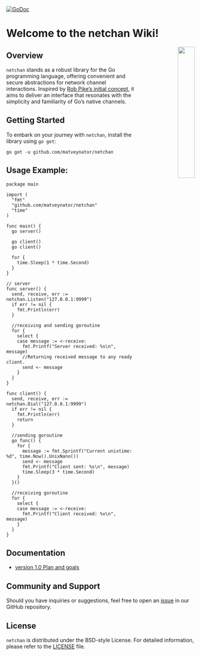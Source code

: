 [![GoDoc](https://godoc.org/github.com/matveynator/netchan?status.svg)](https://godoc.org/github.com/matveynator/netchan?flush=1)

# Welcome to the netchan Wiki!

<p align="right">
    <img align="right" property="og:image" src="https://repository-images.githubusercontent.com/710838463/86ad7361-2608-4a70-9197-e66883eb9914" width="30%">
</p>


## Overview
`netchan` stands as a robust library for the Go programming language, offering convenient and secure abstractions for network channel interactions. Inspired by [Rob Pike’s initial concept](https://github.com/matveynator/netchan-old), it aims to deliver an interface that resonates with the simplicity and familiarity of Go’s native channels.

## Getting Started
To embark on your journey with `netchan`, install the library using `go get`:

`go get -u github.com/matveynator/netchan`

## Usage Example:

```
package main

import (
  "fmt"
  "github.com/matveynator/netchan"
  "time"
)

func main() {
  go server()

  go client()
  go client()

  for {
    time.Sleep(1 * time.Second)
  }
}

// server
func server() {
  send, receive, err := netchan.Listen("127.0.0.1:9999")
  if err != nil {
    fmt.Println(err)
  }

  //receiving and sending goroutine
  for {
    select {
    case message := <-receive:
      fmt.Printf("Server received: %s\n", message)
      //Returning received message to any ready client.
      send <- message
    }
  }
}

func client() {
  send, receive, err := netchan.Dial("127.0.0.1:9999")
  if err != nil {
    fmt.Println(err)
    return
  }

  //sending goroutine
  go func() {
    for {
      message := fmt.Sprintf("Current unixtime: %d", time.Now().UnixNano())
      send <- message
      fmt.Printf("Client sent: %s\n", message)
      time.Sleep(3 * time.Second)
    }
  }()

  //receiving goroutine
  for {
    select {
    case message := <-receive:
      fmt.Printf("Client received: %v\n", message)
    }
  }
}
```

## Documentation
- [version 1.0 Plan and goals](wiki/v1-plan.md)

## Community and Support
Should you have inquiries or suggestions, feel free to open an [issue](https://github.com/matveynator/netchan/issues) in our GitHub repository.

## License
`netchan` is distributed under the BSD-style License. For detailed information, please refer to the [LICENSE](https://github.com/matveynator/netchan/blob/master/LICENSE) file.

